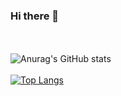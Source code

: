 ### Hi there 👋
<br /> <br />
![Anurag's GitHub stats](https://github-readme-stats.vercel.app/api?username=aelkhazenti&show_icons=true&theme=tokyonight)
<br /> <br />
[![Top Langs](https://github-readme-stats.vercel.app/api/top-langs/?username=aelkhazenti&langs_count=8&theme=tokyonight)](https://github.com/anuraghazra/github-readme-stats)
<!--
**aelkhazenti/aelkhazenti** is a ✨ _special_ ✨ repository because its `README.md` (this file) appears on your GitHub profile.

Here are some ideas to get you started:

- 🔭 I’m currently working on ...
- 🌱 I’m currently learning ...
- 👯 I’m looking to collaborate on ...
- 🤔 I’m looking for help with ...
- 💬 Ask me about ...
- 📫 How to reach me: ...
- 😄 Pronouns: ...
- ⚡ Fun fact: ...
-->
